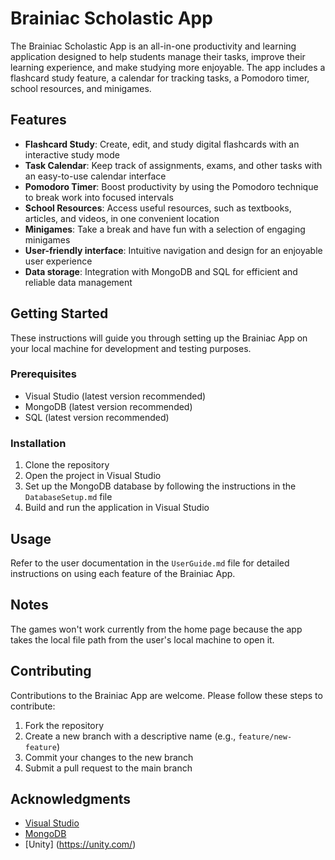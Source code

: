 # Brainiac Scholastic App

The Brainiac Scholastic App is an all-in-one productivity and learning application designed to help students manage their tasks, improve their learning experience, and make studying more enjoyable. The app includes a flashcard study feature, a calendar for tracking tasks, a Pomodoro timer, school resources, and minigames.

## Features

- **Flashcard Study**: Create, edit, and study digital flashcards with an interactive study mode
- **Task Calendar**: Keep track of assignments, exams, and other tasks with an easy-to-use calendar interface
- **Pomodoro Timer**: Boost productivity by using the Pomodoro technique to break work into focused intervals
- **School Resources**: Access useful resources, such as textbooks, articles, and videos, in one convenient location
- **Minigames**: Take a break and have fun with a selection of engaging minigames
- **User-friendly interface**: Intuitive navigation and design for an enjoyable user experience
- **Data storage**: Integration with MongoDB and SQL for efficient and reliable data management

## Getting Started

These instructions will guide you through setting up the Brainiac App on your local machine for development and testing purposes.

### Prerequisites

- Visual Studio (latest version recommended)
- MongoDB (latest version recommended)
- SQL (latest version recommended)

### Installation

1.	Clone the repository
2. Open the project in Visual Studio
3. Set up the MongoDB database by following the instructions in the `DatabaseSetup.md` file
4. Build and run the application in Visual Studio

## Usage

Refer to the user documentation in the `UserGuide.md` file for detailed instructions on using each feature of the Brainiac App.

## Notes 

The games won't work currently from the home page because the app takes the local file path from the user's local machine to open it.

## Contributing

Contributions to the Brainiac App are welcome. Please follow these steps to contribute:

1. Fork the repository
2. Create a new branch with a descriptive name (e.g., `feature/new-feature`)
3. Commit your changes to the new branch
4. Submit a pull request to the main branch


## Acknowledgments

- [Visual Studio](https://visualstudio.microsoft.com/)
- [MongoDB](https://www.mongodb.com/)
- [Unity] (https://unity.com/)
